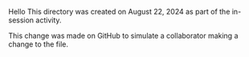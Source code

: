 Hello
This directory was created on August 22, 2024 as part of the in-session activity. 

This change was made on GitHub to simulate a collaborator making a change to the file.
